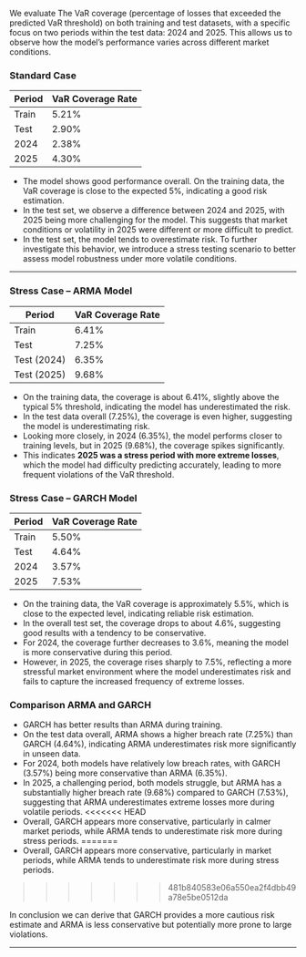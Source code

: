 We evaluate The VaR coverage (percentage of losses that exceeded the predicted VaR threshold) on both training and test datasets, with a specific focus on two periods within the test data: 2024 and 2025. This allows us to observe how the model’s performance varies across different market conditions.

### Standard Case

| Period       | VaR Coverage Rate |
|--------------|-----------------|
| Train        | 5.21%           |
| Test         | 2.90%           | 
| 2024         | 2.38%           | 
| 2025         | 4.30%           |

- The model shows good performance overall. On the training data, the VaR coverage is close to the expected 5%, indicating a good risk estimation. 
- In the test set, we observe a difference between 2024 and 2025, with 2025 being more challenging for the model. This suggests that market conditions or volatility in 2025 were different or more difficult to predict. 
- In the test set, the model tends to overestimate risk. To further investigate this behavior, we introduce a stress testing scenario to better assess model robustness under more volatile conditions.
---

### Stress Case – ARMA Model


| Period             | VaR Coverage Rate |
|--------------------|-------------------|
| Train              | 6.41%             |
| Test               | 7.25%             |
| Test (2024)        | 6.35%             |
| Test (2025)        | 9.68%             |


- On the training data, the coverage is about 6.41%, slightly above the typical 5% threshold, indicating the model has underestimated the risk.
- In the test data overall (7.25%), the coverage is even higher, suggesting the model is underestimating risk.
- Looking more closely, in 2024 (6.35%), the model performs closer to training levels, but in 2025 (9.68%), the coverage spikes significantly.
- This indicates **2025 was a stress period with more extreme losses**, which the model had difficulty predicting accurately, leading to more frequent violations of the VaR threshold.


### Stress Case – GARCH Model


| Period       | VaR Coverage Rate |
|--------------|-------------------|
| Train        | 5.50%             |
| Test         | 4.64%             |
| 2024         | 3.57%             |
| 2025         | 7.53%             |

- On the training data, the VaR coverage is approximately 5.5%, which is close to the expected level, indicating reliable risk estimation.
- In the overall test set, the coverage drops to about 4.6%, suggesting good results with a tendency to be conservative.
- For 2024, the coverage further decreases to 3.6%, meaning the model is more conservative during this period.
- However, in 2025, the coverage rises sharply to 7.5%, reflecting a more stressful market environment where the model underestimates risk and fails to capture the increased frequency of extreme losses.


### Comparison ARMA and GARCH
- GARCH has better results than ARMA during training.
- On the test data overall, ARMA shows a higher breach rate (7.25%) than GARCH (4.64%), indicating ARMA underestimates risk more significantly in unseen data.
- For 2024, both models have relatively low breach rates, with GARCH (3.57%) being more conservative than ARMA (6.35%).
- In 2025, a challenging period, both models struggle, but ARMA has a substantially higher breach rate (9.68%) compared to GARCH (7.53%), suggesting that ARMA underestimates extreme losses more during volatile periods.
<<<<<<< HEAD
- Overall, GARCH appears more conservative, particularly in calmer market periods, while ARMA tends to underestimate risk more during stress periods.
=======
- Overall, GARCH appears more conservative, particularly in market periods, while ARMA tends to underestimate risk more during stress periods.
>>>>>>> 481b840583e06a550ea2f4dbb49a78e5be0512da

In conclusion we can derive that GARCH provides a more cautious risk estimate and ARMA is less conservative but potentially more prone to large violations. 

---